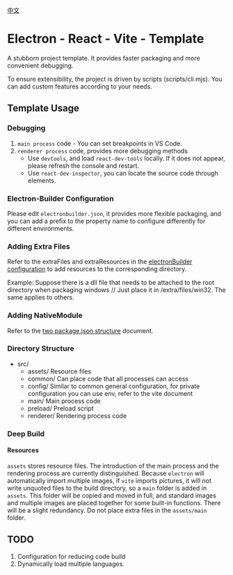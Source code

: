 [中文](./docs/README_zh.md)

# Electron - React - Vite - Template

A stubborn project template. It provides faster packaging and more convenient debugging.

To ensure extensibility, the project is driven by scripts (scripts/cli.mjs). You can add custom features according to your needs.

## Template Usage

### Debugging

1. `main process` code - You can set breakpoints in VS Code.
2. `renderer process` code, provides more debugging methods
   - Use `devtools`, and load `react-dev-tools` locally. If it does not appear, please refresh the console and restart.
   - Use `react-dev-inspector`, you can locate the source code through elements.

### Electron-Builder Configuration

Please edit `electronbuilder.json`, it provides more flexible packaging, and you can add a prefix to the property name to configure differently for different environments.

### Adding Extra Files

Refer to the extraFiles and extraResources in the [electronBuilder configuration](./electronbuilder.json) to add resources to the corresponding directory.

Example: Suppose there is a dll file that needs to be attached to the root directory when packaging windows // Just place it in /extra/files/win32. The same applies to others.

### Adding NativeModule

Refer to the [two package.json structure](https://www.electron.build/tutorials/two-package-structure) document.

### Directory Structure

- src/
  - assets/ Resource files
  - common/ Can place code that all processes can access
  - config/ Similar to common general configuration, for private configuration you can use env, refer to the vite document
  - main/ Main process code
  - preload/ Preload script
  - renderer/ Rendering process code

### Deep Build

#### Resources

`assets` stores resource files. The introduction of the main process and the rendering process are currently distinguished. Because `electron` will automatically import multiple images, if `vite` imports pictures, it will not write unquoted files to the build directory, so a `main` folder is added in `assets`. This folder will be copied and moved in full, and standard images and multiple images are placed together for some built-in functions. There will be a slight redundancy. Do not place extra files in the `assets/main` folder.

## TODO

1. Configuration for reducing code build
2. Dynamically load multiple languages.
